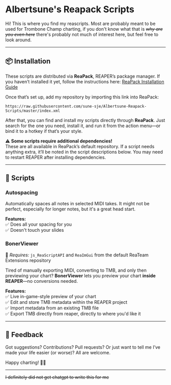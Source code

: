 # Albertsune's Reapack Scripts

Hi! This is where you find my reascripts. Most are probably meant to be used for Trombone Champ charting, if you don't know what that is ~~_why are you even here_~~ there's probably not much of interest here, but feel free to look around.

---

## 📦 Installation

These scripts are distributed via **ReaPack**, REAPER’s package manager. If you haven’t installed it yet, follow the instructions here: [ReaPack Installation Guide](https://reapack.com/)

Once that’s set up, add my repository by importing this link into ReaPack:

```
https://raw.githubusercontent.com/sune-sje/Albertsune-Reapack-Scripts/master/index.xml
```

After that, you can find and install my scripts directly through **ReaPack**. Just search for the one you need, install it, and run it from the action menu—or bind it to a hotkey if that’s your style.

⚠ **Some scripts require additional dependencies!**  
These are all available in ReaPack’s default repository. If a script needs anything extra, it’ll be noted in the script descriptions below. You may need to restart REAPER after installing dependencies.

---

## 🎼 Scripts

### **Autospacing**

Automatically spaces all notes in selected MIDI takes. It might not be perfect, especially for longer notes, but it's a great head start.

**Features:**  
✅ Does all your spacing for you  
✅ Doesn't touch your slides

### **BonerViewer**

📌 _Requires:_ `js_ReaScriptAPI` and `ReaImGui` from the default ReaTeam Extensions repository

Tired of manually exporting MIDI, converting to TMB, and only then previewing your chart? **BonerViewer** lets you preview your chart **inside REAPER**—no conversions needed.

**Features:**  
✅ Live in-game-style preview of your chart  
✅ Edit and store TMB metadata within the REAPER project  
✅ Import metadata from an existing TMB file  
✅ Export TMB directly from reaper, directly to where you'd like it

---

## 💬 Feedback

Got suggestions? Contributions? Pull requests? Or just want to tell me I’ve made your life easier (or worse)? All are welcome.

Happy charting! 🎺🎶

---

~~I definitely did not get chatgpt to write this for me~~
